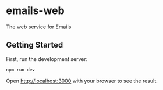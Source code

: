 # emails-web

The web service for Emails

## Getting Started

First, run the development server:

```bash
npm run dev
```

Open [http://localhost:3000](http://localhost:3000) with your browser to see the result.
